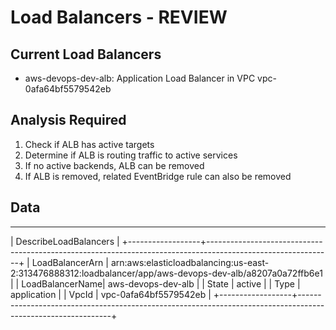 # Load Balancers - REVIEW

## Current Load Balancers
- aws-devops-dev-alb: Application Load Balancer in VPC vpc-0afa64bf5579542eb

## Analysis Required
1. Check if ALB has active targets
2. Determine if ALB is routing traffic to active services
3. If no active backends, ALB can be removed
4. If ALB is removed, related EventBridge rule can also be removed

## Data
----------------------------------------------------------------------------------------------------------------------------------
|                                                      DescribeLoadBalancers                                                     |
+------------------+-------------------------------------------------------------------------------------------------------------+
|  LoadBalancerArn |  arn:aws:elasticloadbalancing:us-east-2:313476888312:loadbalancer/app/aws-devops-dev-alb/a8207a0a72ffb6e1   |
|  LoadBalancerName|  aws-devops-dev-alb                                                                                         |
|  State           |  active                                                                                                     |
|  Type            |  application                                                                                                |
|  VpcId           |  vpc-0afa64bf5579542eb                                                                                      |
+------------------+-------------------------------------------------------------------------------------------------------------+
